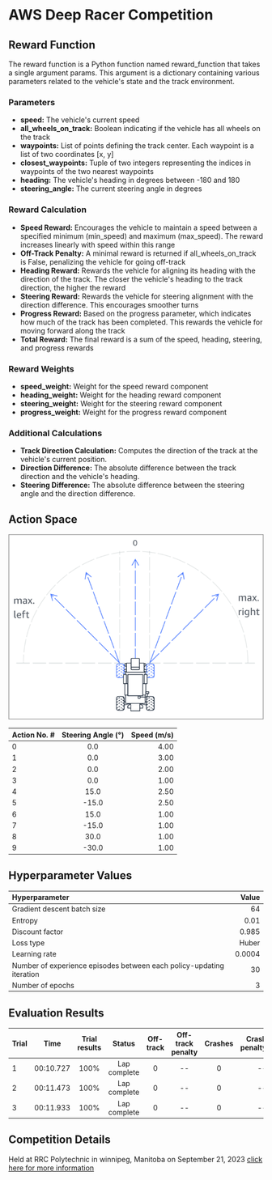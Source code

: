 # AWS Deep Racer Competition

## Reward Function

The reward function is a Python function named reward_function that takes a single argument params. 
This argument is a dictionary containing various parameters related to the vehicle's state and the track environment.

### Parameters

- **speed:**               The vehicle's current speed
- **all_wheels_on_track:** Boolean indicating if the vehicle has all wheels on the track
- **waypoints:**           List of points defining the track center. Each waypoint is a list of two coordinates [x, y]
- **closest_waypoints:**   Tuple of two integers representing the indices in waypoints of the two nearest waypoints
- **heading:**             The vehicle's heading in degrees between -180 and 180
- **steering_angle:**      The current steering angle in degrees

### Reward Calculation

- **Speed Reward:**      Encourages the vehicle to maintain a speed between a specified minimum (min_speed) and maximum (max_speed). The reward increases linearly with speed within this range
- **Off-Track Penalty:** A minimal reward is returned if all_wheels_on_track is False, penalizing the vehicle for going off-track
- **Heading Reward:**    Rewards the vehicle for aligning its heading with the direction of the track. The closer the vehicle's heading to the track direction, the higher the reward
- **Steering Reward:**   Rewards the vehicle for steering alignment with the direction difference. This encourages smoother turns
- **Progress Reward:**   Based on the progress parameter, which indicates how much of the track has been completed. This rewards the vehicle for moving forward along the track
- **Total Reward:**      The final reward is a sum of the speed, heading, steering, and progress rewards

### Reward Weights

- **speed_weight:**    Weight for the speed reward component
- **heading_weight:**  Weight for the heading reward component
- **steering_weight:** Weight for the steering reward component
- **progress_weight:** Weight for the progress reward component

### Additional Calculations

- **Track Direction Calculation:** Computes the direction of the track at the vehicle's current position.
- **Direction Difference:**        The absolute difference between the track direction and the vehicle's heading.
- **Steering Difference:**         The absolute difference between the steering angle and the direction difference.

## Action Space

![Action Space](images/action_space.png)

| Action No. #| Steering Angle (°) | Speed (m/s)|
| :---------- | :-----------:      | ----------:|
| 0           | 0.0                | 4.00       |
| 1           | 0.0                | 3.00       |
| 2           | 0.0                | 2.00       |
| 3           | 0.0                | 1.00       |
| 4           | 15.0               | 2.50       |
| 5           | -15.0              | 2.50       |
| 6           | 15.0               | 1.00       |
| 7           | -15.0              | 1.00       |
| 8           | 30.0               | 1.00       |
| 9           | -30.0              | 1.00       |

## Hyperparameter Values

| Hyperparameter                                                       | Value  |
| :----------                                                          | ------:|
| Gradient descent batch size                                          | 64     |
| Entropy                                                              | 0.01   |
| Discount factor                                                      | 0.985  |
| Loss type                                                            | Huber  |
| Learning rate                                                        | 0.0004 |
| Number of experience episodes between each policy-updating iteration | 30     |
| Number of epochs                                                     | 3      |

## Evaluation Results

| Trial |     Time    | Trial results |   Status      |    Off-track | Off-track penalty |  Crashes |  Crash penalty |
| :---- | :-----:     | :---------:   | :-----------: | :-----------:|:---------------:  |:-------: |---------------:|
| 1     | 00:10.727   |100%           |  Lap complete |  0           | --                | 0        | --             |
| 2     | 00:11.473   | 100%          |  Lap complete |  0           | --                | 0        | --             |
| 3     | 00:11.933   | 100%          |  Lap complete |  0           | --                | 0        | --             |

## Competition Details

Held at RRC Polytechnic in winnipeg, Manitoba on September 21, 2023
[click here for more information](https://winnipeg.ctvnews.ca/why-rrc-polytech-students-are-racing-miniature-cars-1.6573439)

